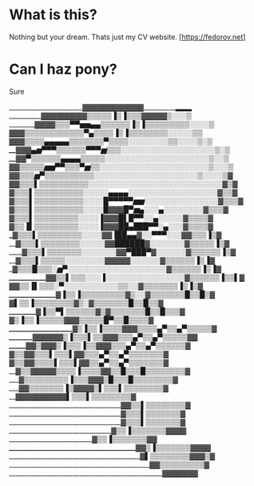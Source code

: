 # What is this?

Nothing but your dream.
Thats just my CV website.
[https://fedorov.net]

# Can I haz pony?

Sure

_______________________▓▓▓▓▓▓▓▓▓▓▓▓__________▂▂▂
____________▓▓▓▓▓▓▓▓▓▒▒▒▒▒▐▒▐▒▒▒▓▓▓▓▓__▒░░░▒
________▓▓▓▓▒▒▒▀▀▅▅▄▄▒▒▒▒▒▒▐▒▐▒▒▒▒▒▒▒▒▒░░░░▒
______▓▓▓▒▒▒▒▒▒▒▒▒▒▒▒▀▄▒▒▒▒▐▒▐▒▒▒▒▒▒▒▒░░░░░▒▒
___▓▓▓▒▒▒▒▄▄▄▄▄▒▒▒▒▒▒▒▀▒▒▒▒░░░░░░░░▒▒░░░░▒░▒
__▓▓▓▄▅▀▀▀▒▒▒▒▒▒▀▀▀▅▒▒▒░░░░░░░░░░░░░░░░░░░▒░▒
__▓▓▀▒▒▒▒▒▒▄▄▄▄▒▒▒▒▒░░░░░░░░░░░░░░░░░░░░░▒░░▒
_▓▓▒▒▒▒▒▅▅▀▀▒▒▒▀▅▒▒░░░░░░░░░░░░░░░░░░░░░░▒░░░▒
_▓▓▒▒▒▅▀▒▒▒▒▒▒▒▒▒▒░░░░░░░░░░░░░░░░░░░░░▒░░░░▒▓
▓▓▒▒▒▌▒▒▒▒▒▒▒▒▒▒░░░░░░░░░░░░░░░░░░░░░░░░░░░▓▒▓
_▓▒▒▒▌▒▒▒▒▒▒▒▒▒▒░░░░░▄▄▄▄░░░░░░░░░░░░░░░░░░▓▒▒▓
_▓▒▒▒▌▒▒▒▒▒▒▒▒▒▒░░░░█▀▀▀▀▀▅▅░░░░░░░░░░░░░░░▓▒▒▒▓
_▓▒▒▒▌▒▒▒▒▒▒▒▒▒▒░░░░█____▓▓▓█▀▅▄░░░▄░░░░░░░░▓▒▒▒▓
__▓▒▒▒▌▒▒▒▒▒▒▒▒▒░░░░▐___▓▓▓█▌____█▀▀░░▄░░░░░▓▒▒▒▒▓
___▓▒▒▐▌▒▒▒▒▒▒▒▒▒░░░░▐__▓▓▓██▄____███▀▀░▄░░░▓▒▒▒▒▓
____▓▒▒▒▌▒▒▒▒▒▒▒▒▒░░░░___▓▓▐█__█▄▄▓░░▀▀▀░░░▓▓▒▒▒▐▒▓
_____▓▒▒▒▌▒▒▒▒▒▒▒▒░░░░░___▓▓██████▓░░░░░░░▓▒▒▒▒▒▐▒▓
______▓▒▒▒▌▒▒▒▒▒▒▒░░░░░░░__▓▓▀███▀▓░░░░░░▓▒▒▒▒▒▒▐▒▓
_______▓▒▒▒▌▒▒▒▒▒░░░░░░░░____▓▓▓▓▓_░░░░░░▓▒▒▒▒▒▒▐▒▐▓
_________▓▒▒▒█▒▒▒░▅▀░░░░░░░░░░░░░░░░░░░░▓▒▒▒▒▒▒▐▒▐▓
___________▓▓▒▒▌▒▒▒░░░▐░░░░░░░░░░░░░░░░▓▒▒▒▒▒▒▐▒▒▌▓
____________▓▓▒▒▐▌▒▒▒░▀░░░░░░░░░░░▒▒░░▓▒▒▒▒▒▒▒▐▒▐▒▓
______________▓▐▒▒▐▒▒▒▒▒▒▒▒▒▓_______▒░░▓▒▒▒▒▒▒▒█▒▒█▒▓
________________▓▌▒▒▐▒▒▒▒▒▒▒▒▓______▒░▓▒▒▒▒▒▒▒█▒▒█▒▒▓
_________________▓▐▒▒▀▌▒▒▒▒▒▒▓______▒▓▒▒▒▒▒▒▒█▒▒█▒▒▒▓
__________________▓▒▐▒▒▐▒▒▒▒▒▓______▓▓▒▒▒▒▒█▀▒▒█▒▒▒▒▓
___________________▓▒▐▒▒▐▒▒▒▒▓_____▓▓▒▒▒▒▄▀▒▒▄▀▒▒▒▒▒▓
_______▓▓▓▓▓_____▓▒▐▒▒▒▌▒▒▓_____▓▓▒▒▒▄▀▒▒▄▀▒▒▒▒▒▓▓
_____▓▓▒▓____▓____▓▒▐▒▒▒▐▒▒▓___▓▓▒▒▒▄▀▒▒▄▀▒▒▒▒▒▒▓
_____▓▒▒▓________▓▒▒▒▌▒▒▒▌▓____▓▒▒▒▄▀▒▒▄▀▒▒▒▒▒▒▒▓
_____▓▒▒▓______▓▒▒▒▒▌▒▒▒▌▓____▓▒▒▄▀▒▒▄▀▒▒▒▒▒▒▒▓
______▓▒▒▓▓▓▓▓▒▒▒▒▐▒▒▒▒▓____▓▒▒█▒▒▒█▒▒▒▒▒▒▒▒▓
________▓▒▒▒▒▒▒▒▒▒▐▒▒▒▓▓_____▓▒█▒▒▒█▒▒▒▒▒▒▒▒▓
_________▓▓▒▒▒▒▒▒▒▐▒▓▓▓______▓▒▌▒▒▒▌▒▒▒▒▒▒▒▒▓
____________▓▓▓▓▓▓▓▓▓__________▓▌▒▒▒▌▒▒▒▒▒▒▒▒▓
___________________________________▓▓▒▒▌▒▒▒▒▒▒▒▒▓
___________________________________▓▒▒▒▌▒▒▒▒▒▒▒▓
___________________________________▓▒▒▒▌▒▒▒▒▒▒▒▓
____________________________________▓▒▒▐▒▒▒▒▒▒▒▓____▓▓▓
_____________________________________▓▒▒▐▒▒▒▒▒▒▒▓_______▓
______________________________________▓▓▒▐▒▒▒▒▒▒▒▓▓____▓▓
_________________________________________▓▌▒▒▒▒▒▒▒▒▓▓▓▒▓
____________________________________________▓▓▒▒▒▒▒▒▒▒▒▓
________________________________________________▓▓▓▓▓▓▓
